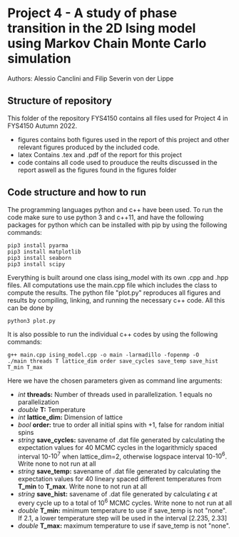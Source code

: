 # Project 4 - A study of phase transition in the 2D Ising model using Markov Chain Monte Carlo simulation
Authors:
Alessio Canclini and Filip Severin von der Lippe

## Structure of repository
This folder of the repository FYS4150 contains all files used for Project 4 in FYS4150 Autumn 2022.
- figures contains both figures used in the report of this project and other relevant figures produced by the included code.
- latex Contains .tex and .pdf of the report for this project
- code contains all code used to prouduce the reults discussed in the report aswell as the figures found in the figures folder

## Code structure and how to run
The programming languages python and c++ have been used. To run the code make sure to use python 3 and c++11, and have the following packages for python which can be installed with pip by using the following commands:

```
pip3 install pyarma
pip3 install matplotlib
pip3 install seaborn
pip3 install scipy
```

Everything is built around one class ising_model with its own .cpp and .hpp files. 
All computations use the main.cpp file which includes the class to compute the results. 
The python file "plot.py" reproduces all figures and results by compiling, linking, and running the necessary c++ code. All this can be done by
```
python3 plot.py
```
It is also possible to run the individual c++ codes by using the following commands:
```
g++ main.cpp ising_model.cpp -o main -larmadillo -fopenmp -O  
./main threads T lattice_dim order save_cycles save_temp save_hist T_min T_max
```
Here we have the chosen parameters given as command line arguments:
- *int* **threads:**                  Number of threads used in parallelization. 1 equals no parallelization
- *double* **T:**               Temperature
- *int* **lattice_dim:**              Dimension of lattice 
- *bool* **order:**              true to order all initial spins with +1, false for random initial spins
- *string* **save_cycles:**       savename of .dat file generated by calculating the expectation values for 40 MCMC cycles in the logarithmicly spaced interval 10-$10^7$ when lattice_dim=2, otherwise logspace interval 10-$10^6$. Write none to not run at all 
- *string* **save_temp:**         savename of .dat file generated by calculating the expectation values for 40 lineary spaced different temperatures from **T_min** to **T_max**. Write none to not run at all 
- *string* **save_hist:**   savename of .dat file generated by calculating $\epsilon$ at every cycle up to a total of $10^6$ MCMC cycles. Write none to not run at all 
- *double* **T_min:** minimum temperature to use if save_temp is not "none". If 2.1, a lower temperature step will be used in the interval [2.235, 2.33]
- *double* **T_max:** maximum temperature to use if save_temp is not "none".

